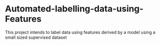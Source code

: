 # Automated-labelling-data-using-Features
This project intends to label data using features derived by a model using a small sized supervised dataset
